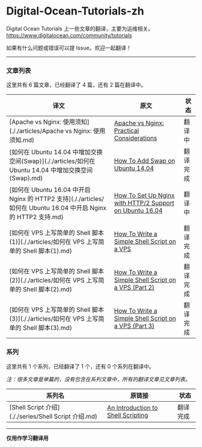 
# Digital-Ocean-Tutorials-zh

Digital Ocean Tutorials 上一些文章的翻译，主要为运维相关。https://www.digitalocean.com/community/tutorials

如果有什么问题或错误可以提 Issue。欢迎一起翻译！

---

### 文章列表

这里共有 6 篇文章，已经翻译了 4 篇，还有 2 篇在翻译中。

| 译文 | 原文 | 状态 |
|------|------|------|
| [Apache vs Nginx: 使用须知](././articles/Apache vs Nginx: 使用须知.md) | [Apache vs Nginx: Practical Considerations](https://www.digitalocean.com/community/tutorials/apache-vs-nginx-practical-considerations) | 翻译中 |
| [如何在 Ubuntu 14.04 中增加交换空间(Swap)](././articles/如何在 Ubuntu 14.04 中增加交换空间(Swap).md) | [How To Add Swap on Ubuntu 14.04](https://www.digitalocean.com/community/tutorials/how-to-add-swap-on-ubuntu-14-04) | 翻译完成 |
| [如何在 Ubuntu 16.04 中开启 Nginx 的 HTTP2 支持](././articles/如何在 Ubuntu 16.04 中开启 Nginx 的 HTTP2 支持.md) | [How To Set Up Nginx with HTTP/2 Support on Ubuntu 16.04](https://www.digitalocean.com/community/tutorials/how-to-set-up-nginx-with-http-2-support-on-ubuntu-16-04) | 翻译中 |
| [如何在 VPS 上写简单的 Shell 脚本(1)](././articles/如何在 VPS 上写简单的 Shell 脚本(1).md) | [How To Write a Simple Shell Script on a VPS](https://www.digitalocean.com/community/tutorials/how-to-write-a-simple-shell-script-on-a-vps) | 翻译完成 |
| [如何在 VPS 上写简单的 Shell 脚本(2)](././articles/如何在 VPS 上写简单的 Shell 脚本(2).md) | [How To Write a Simple Shell Script on a VPS (Part 2)](https://www.digitalocean.com/community/tutorials/how-to-write-a-simple-shell-script-on-a-vps-part-2) | 翻译完成 |
| [如何在 VPS 上写简单的 Shell 脚本(3)](././articles/如何在 VPS 上写简单的 Shell 脚本(3).md) | [How To Write a Simple Shell Script on a VPS (Part 3)](https://www.digitalocean.com/community/tutorials/how-to-write-a-simple-shell-script-on-a-vps-part-3) | 翻译完成 |


### 系列

这里共有 1 个系列，已经翻译了 1 个，还有 0 个系列在翻译中。

*注：很多文章是单篇的，没有包含在系列文章中，所有的翻译文章见文章列表。*

| 系列名 | 原链接 | 状态 |
|------|------|------|
| [Shell Script 介绍](././series/Shell Script 介绍.md) | [An Introduction to Shell Scripting](https://www.digitalocean.com/community/tutorial_series/an-introduction-to-shell-scripting) | 翻译完成 |


---

**仅用作学习翻译用**


